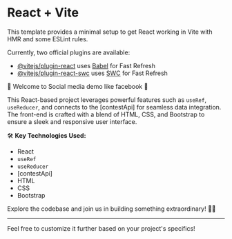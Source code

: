 # React + Vite

This template provides a minimal setup to get React working in Vite with HMR and some ESLint rules.

Currently, two official plugins are available:

- [@vitejs/plugin-react](https://github.com/vitejs/vite-plugin-react/blob/main/packages/plugin-react/README.md) uses [Babel](https://babeljs.io/) for Fast Refresh
- [@vitejs/plugin-react-swc](https://github.com/vitejs/vite-plugin-react-swc) uses [SWC](https://swc.rs/) for Fast Refresh

🚀 Welcome to Social media demo like facebook 🚀

This React-based project leverages powerful features such as `useRef`, `useReducer`, and connects to the [contestApi] for seamless data integration. The front-end is crafted with a blend of HTML, CSS, and Bootstrap to ensure a sleek and responsive user interface.

🛠️ **Key Technologies Used:**
- React
- `useRef`
- `useReducer`
- [contestApi]
- HTML
- CSS
- Bootstrap

Explore the codebase and join us in building something extraordinary! 🚧✨

---

Feel free to customize it further based on your project's specifics!
